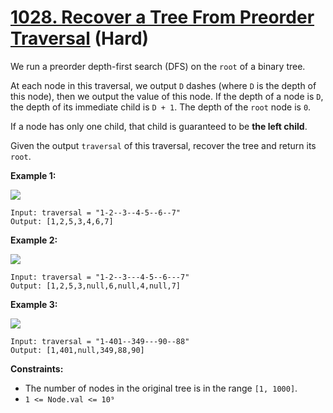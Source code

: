 # [1028. Recover a Tree From Preorder Traversal][link] (Hard)

[link]: https://leetcode.com/problems/recover-a-tree-from-preorder-traversal/

We run a preorder depth-first search (DFS) on the `root` of a binary tree.

At each node in this traversal, we output `D` dashes (where `D` is the depth of this node), then we
output the value of this node.  If the depth of a node is `D`, the depth of its immediate child is
`D + 1`.  The depth of the `root` node is `0`.

If a node has only one child, that child is guaranteed to be **the left child**.

Given the output `traversal` of this traversal, recover the tree and return its `root`.

**Example 1:**

![](https://assets.leetcode.com/uploads/2019/04/08/recover-a-tree-from-preorder-traversal.png)

```
Input: traversal = "1-2--3--4-5--6--7"
Output: [1,2,5,3,4,6,7]
```

**Example 2:**

![](https://assets.leetcode.com/uploads/2019/04/11/screen-shot-2019-04-10-at-114101-pm.png)

```
Input: traversal = "1-2--3---4-5--6---7"
Output: [1,2,5,3,null,6,null,4,null,7]
```

**Example 3:**

![](https://assets.leetcode.com/uploads/2019/04/11/screen-shot-2019-04-10-at-114955-pm.png)

```
Input: traversal = "1-401--349---90--88"
Output: [1,401,null,349,88,90]
```

**Constraints:**

- The number of nodes in the original tree is in the range `[1, 1000]`.
- `1 <= Node.val <= 10⁹`
